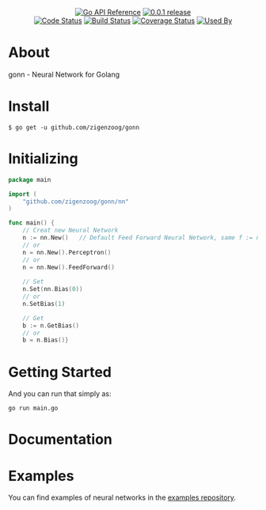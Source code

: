 <p style="text-align: center">
  <a href="https://pkg.go.dev/zigenzoog/gonn?tab=doc" title="Go API Reference" rel="nofollow"><img src="https://img.shields.io/badge/go-documentation-blue.svg?style=flat" alt="Go API Reference"></a>
  <a href="https://github.com/zigenzoog/gonn/releases/tag/v0.0.1" title="0.0.1 Release" rel="nofollow"><img src="https://img.shields.io/badge/version-0.0.1-blue.svg?style=flat" alt="0.0.1 release"></a>
  <br />
  <a href="https://goreportcard.com/report/zigenzoog/gonn"><img src="https://goreportcard.com/badge/zigenzoog/gonn" alt="Code Status" /></a>
  <a href="https://travis-ci.org/zigenzoog/gonn"><img src="https://travis-ci.org/zigenzoog/gonn.svg" alt="Build Status" /></a>
  <a href='https://coveralls.io/github/zigenzoog/gonn?branch=develop'><img src='https://coveralls.io/repos/github/zigenzoog/gonn/badge.svg?branch=develop' alt='Coverage Status' /></a>
  <a href='https://sourcegraph.com/github.com/zigenzoog/gonn?badge'><img src='https://sourcegraph.com/github.com/zigenzoog/gonn/-/badge.svg' alt='Used By' /></a>
</p>

# About
gonn - Neural Network for Golang

# Install

    $ go get -u github.com/zigenzoog/gonn

# Initializing

```go
package main

import (
    "github.com/zigenzoog/gonn/nn"
)

func main() {
    // Creat new Neural Network
    n := nn.New()   // Default Feed Forward Neural Network, same f := nn.New().FeedForward()
    // or
    n = nn.New().Perceptron()
    // or
    n = nn.New().FeedForward()
    
    // Set
    n.Set(nn.Bias(0))
    // or
    n.SetBias(1)

    // Get
    b := n.GetBias()
    // or
    b = n.Bias()}
```

# Getting Started
And you can run that simply as:

    go run main.go

# Documentation


# Examples
You can find examples of neural networks in the [examples repository](https://github.com/zigenzoog/gonn-example/).
